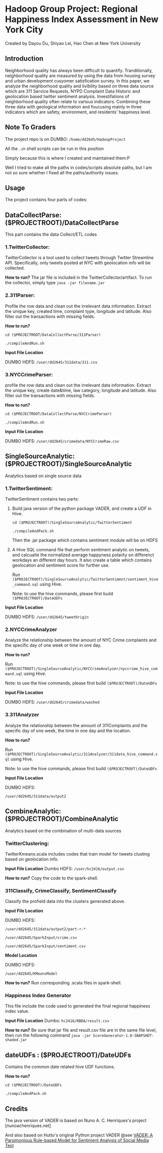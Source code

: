# Hadoop Group Project: Regional Happiness Index Assessment in New York City

Created by Dayou Du, Shiyao Lei, Hao Chen at New York University

## Introduction

Neighborhood quality has always been difficult to quantify. Tranditionally, 
neighborhood quality are measured by using the data from housing survey and 
urban development cusyomer satisfication survey. In this paper, we analyze 
the neighborhood quality and livibility based on three data source which are 
311 Service Requests, NYPD Complaint Data Historic and geolocation based twitter 
sentiment analysis. Investifations of neighborhood quality often relate to 
various indicators. Combining these three data with geological information 
and foucusing mainly in three indicators which are safety, environment, and 
residents' happiness level.


## Note To Graders

The project repo is on DUMBO: `/home/dd2645/HadoopProject`

All the `.sh` shell scripts can be run in this position
 
Simply because this is where I created and maintained them:P

Well I tried to make all the paths in codes/scripts absolute paths, 
but I am not so sure whether I fixed all the paths/authority issues.



## Usage

The project contains four parts of codes:




## DataCollectParse: ($PROJECTROOT)/DataCollectParse

This part contains the data Collect/ETL codes

### 1.TwitterCollector:
TwitterCollector is a tool used to collect tweets through Twitter Streamline API. 
Specifically, only tweets posted at NYC with geolocation info will be collected. 

**How to run?**
The jar file is included in the TwitterCollector/artifact. 
To run the collector, simply type `java -jar filename.jar`



### 2.311Parser:

Profile the row data and clean out the irrelevant data information. Extract the 
unique key, created time, complaint type, longitude and latitude. Also filter 
out the transactions with missing fields.

**How to run?**

`cd ($PROJECTROOT/DataCollectParse/311Parser)`

`./compileAndRun.sh`

**Input File Location**

DUMBO HDFS: `/user/dd2645/311data/311.csv`



### 3.NYCCrimeParser:

profile the row data and clean out the irrelevant data information. Extract the 
unique key, create date\&time, law category, longitude and latitude. Also filter 
out the transactions with missing fields. 

**How to run?**

`cd ($PROJECTROOT/DataCollectParse/NYCCrimeParser)`

`./compileAndRun.sh`

**Input File Location**

DUMBO HDFS: `/user/dd2645/crimedata/NYCCrimeRaw.csv`




## SingleSourceAnalytic: ($PROJECTROOT)/SingleSourceAnalytic

Analytics based on single source data

### 1.TwitterSentiment:

TwitterSentiment contains two parts:
1. Build java version of the python package VADER, and create a UDF in Hive.

   `cd ($PROJECTROOT)/SingleSourceAnalytic/TwitterSentiment`

   `./compileAndPack.sh`

   Then the .jar package which contains sentiment module will be on HDFS

2. A Hive SQL command file that perform sentiment analytic on tweets, and calcualte the
  normalized average happyness polarity on differenct workdays an different day hours.
  It also create a table which contains geolocation and sentiment score for further use.

   Run `($PROJECTROOT)/SingleSourceAnalytic/TwitterSentiment/sentiment_hive_command.sql` using Hive.

   Note: to use the hive commands, please first build `($PROJECTROOT)/DateUDFs`

**Input File Location**

DUMBO HDFS: `/user/dd2645/tweetOrigin`



### 2.NYCCrimeAnalyzer

Analyze the relationship between the amount of NYC Crime complaints and 
the specific day of one week or time in one day. 

**How to run?**

Run `($PROJECTROOT)/SingleSourceAnalytic/NYCCrimeAnalyzer/nyccrime_hive_command.sql` using Hive.

Note: to use the hive commands, please first build `($PROJECTROOT)/DateUDFs`

**Input File Location**

DUMBO HDFS: `/user/dd2645/crimedata/washed`



### 3.311Analyzer

Analyze the relationship between the amount of 311Complaints and the specific day of one week, the time in one day and the location.

**How to run?**

Run `($PROJECTROOT)/SingleSourceAnalytic/311Analyzer/311data_hive_command.sql` using Hive.

Note: to use the hive commands, please first build `($PROJECTROOT)/DateUDFs`

**Input File Location**

DUMBO HDFS:

`/user/dd2645/311data/output2`



## CombineAnalytic: ($PROJECTROOT)/CombineAnalytic

Analytics based on the combination of multi-data sources

### TwitterClustering:

TwitterKmeans.scala includes codes that train model for tweets clusting based on geolocation info.

**Input File Location**
Dumbo HDFS: `/user/hc2416/output.csv`

**How to run?**
Copy the code to the spark-shell.



### 311Classify, CrimeClassify, SentimentClassify

Classify the profield data into the clusters generated above.

**Input File Location**

DUMBO HDFS:

`/user/dd2645/311data/output2/part-r-*`

`/user/dd2645/SparkInput/crime.csv`

`/user/dd2645/SparkInput/sentiment.csv`

**Model Location**

DUMBO HDFS:

`/user/dd2645/KMeansModel`


**How to run?**
Run corresponding .scala files in spark-shell.



### Happiness Index Generator
This file include the code used to generated the final regional happiness index value.

**Input File Location**
Dumbo: `hc2416/RBDA/result.csv`

**How to run?**
Be sure that jar file and result.csv file are in the same file level, then run the following command
`java -jar ScoreGenerator-1.0-SNAPSHOT-shaded.jar`




## dateUDFs : ($PROJECTROOT)/DateUDFs

Contains the common date related hive UDF functions.

**How to run?**

`cd ($PROJECTROOT)/DateUDFs`

`./compileAndPack.sh`




## Credits

The java version of VADER is based on Nuno A. C. Henriques's project [nunoachenriques.net]

And also based on Hutto's original Python project VADER
@see <a href="http://comp.social.gatech.edu/papers/icwsm14.vader.hutto.pdf">VADER:
A Parsimonious Rule-based Model for Sentiment Analysis of Social Media Text</a>

